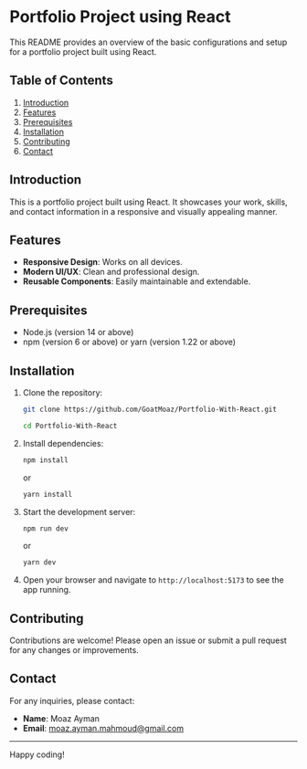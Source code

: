# Portfolio Project using React

This README provides an overview of the basic configurations and setup for a portfolio project built using React.

## Table of Contents

1. [Introduction](#introduction)
2. [Features](#features)
3. [Prerequisites](#prerequisites)
4. [Installation](#installation)
5. [Contributing](#contributing)
6. [Contact](#contact)

## Introduction

This is a portfolio project built using React. It showcases your work, skills, and contact information in a responsive and visually appealing manner.

## Features

- **Responsive Design**: Works on all devices.
- **Modern UI/UX**: Clean and professional design.
- **Reusable Components**: Easily maintainable and extendable.

## Prerequisites

- Node.js (version 14 or above)
- npm (version 6 or above) or yarn (version 1.22 or above)

## Installation

1. Clone the repository:
   ```bash
   git clone https://github.com/GoatMoaz/Portfolio-With-React.git

   cd Portfolio-With-React
   ```
2. Install dependencies:
   ```bash
   npm install
   ```
   or
   ```bash
   yarn install
   ```
3. Start the development server:

   ```bash
   npm run dev
   ```

   or

   ```bash
   yarn dev
   ```
4. Open your browser and navigate to `http://localhost:5173` to see the app running.

## Contributing

Contributions are welcome! Please open an issue or submit a pull request for any changes or improvements.

## Contact

For any inquiries, please contact:

- **Name**: Moaz Ayman
- **Email**: [moaz.ayman.mahmoud@gmail.com](mailto:moaz.ayman.mahmoud@gmail.com)

---

Happy coding!
